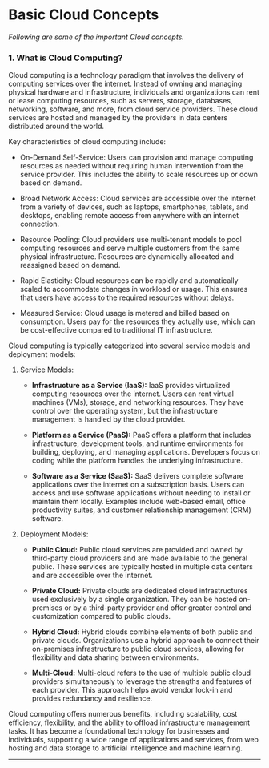 # Basic Cloud Concepts  
                
*Following are some of the important Cloud concepts.*
            
### 1. What is Cloud Computing?
Cloud computing is a technology paradigm that involves the delivery of computing services over the internet. Instead of owning and managing physical hardware and infrastructure, individuals and organizations can rent or lease computing resources, such as servers, storage, databases, networking, software, and more, from cloud service providers. These cloud services are hosted and managed by the providers in data centers distributed around the world.

Key characteristics of cloud computing include:

* On-Demand Self-Service: Users can provision and manage computing resources as needed without requiring human intervention from the service provider. This includes the ability to scale resources up or down based on demand.

* Broad Network Access: Cloud services are accessible over the internet from a variety of devices, such as laptops, smartphones, tablets, and desktops, enabling remote access from anywhere with an internet connection.

* Resource Pooling: Cloud providers use multi-tenant models to pool computing resources and serve multiple customers from the same physical infrastructure. Resources are dynamically allocated and reassigned based on demand.

* Rapid Elasticity: Cloud resources can be rapidly and automatically scaled to accommodate changes in workload or usage. This ensures that users have access to the required resources without delays.

* Measured Service: Cloud usage is metered and billed based on consumption. Users pay for the resources they actually use, which can be cost-effective compared to traditional IT infrastructure.

Cloud computing is typically categorized into several service models and deployment models:

1. Service Models:

    * **Infrastructure as a Service (IaaS):** IaaS provides virtualized computing resources over the internet. Users can rent virtual machines (VMs), storage, and networking resources. They have control over the operating system, but the infrastructure management is handled by the cloud provider.

    * **Platform as a Service (PaaS):** PaaS offers a platform that includes infrastructure, development tools, and runtime environments for building, deploying, and managing applications. Developers focus on coding while the platform handles the underlying infrastructure.

    * **Software as a Service (SaaS):** SaaS delivers complete software applications over the internet on a subscription basis. Users can access and use software applications without needing to install or maintain them locally. Examples include web-based email, office productivity suites, and customer relationship management (CRM) software.

2. Deployment Models:

    * **Public Cloud:** Public cloud services are provided and owned by third-party cloud providers and are made available to the general public. These services are typically hosted in multiple data centers and are accessible over the internet.

    * **Private Cloud:** Private clouds are dedicated cloud infrastructures used exclusively by a single organization. They can be hosted on-premises or by a third-party provider and offer greater control and customization compared to public clouds.

    * **Hybrid Cloud:** Hybrid clouds combine elements of both public and private clouds. Organizations use a hybrid approach to connect their on-premises infrastructure to public cloud services, allowing for flexibility and data sharing between environments.

    * **Multi-Cloud:** Multi-cloud refers to the use of multiple public cloud providers simultaneously to leverage the strengths and features of each provider. This approach helps avoid vendor lock-in and provides redundancy and resilience.

Cloud computing offers numerous benefits, including scalability, cost efficiency, flexibility, and the ability to offload infrastructure management tasks. It has become a foundational technology for businesses and individuals, supporting a wide range of applications and services, from web hosting and data storage to artificial intelligence and machine learning.

----------------------------------------------
